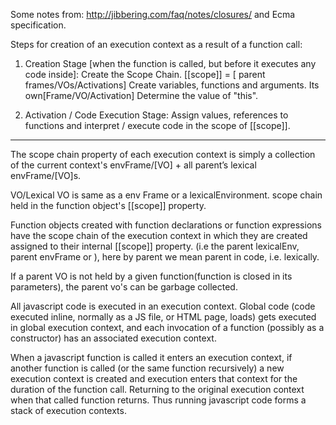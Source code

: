 Some notes from:
http://jibbering.com/faq/notes/closures/
and Ecma specification.

Steps for creation of an execution context as a result of a function call:
1. Creation Stage [when the function is called, but before it executes any code inside]:
Create the Scope Chain. [[scope]] = [ parent frames/VOs/Activations]
Create variables, functions and arguments. Its own[Frame/VO/Activation]
Determine the value of "this".

2. Activation / Code Execution Stage:
Assign values, references to functions and interpret / execute code in the scope of [[scope]].

-----------------------------------------------

The scope chain property of each execution context is simply a collection of the current context's envFrame/[VO] + all parent’s lexical envFrame/[VO]s.

VO/Lexical VO is same as a env Frame or a lexicalEnvironment. scope chain held in the function object's [[scope]] property.

Function objects created with function declarations or function expressions have the scope chain of the execution context in which they are created assigned to their internal [[scope]] property. (i.e the parent lexicalEnv, parent envFrame or ), here by parent we mean parent in code, i.e. lexically.

If a parent VO is not held by a given function(function is closed in its parameters), the parent vo's can be garbage collected.


All javascript code is executed in an execution context. Global code (code executed inline, normally as a JS file, or HTML page, loads) gets executed in global execution context, and each invocation of a function (possibly as a constructor) has an associated execution context. 

When a javascript function is called it enters an execution context, if another function is called (or the same function recursively) a new execution context is created and execution enters that context for the duration of the function call. Returning to the original execution context when that called function returns. Thus running javascript code forms a stack of execution contexts.





